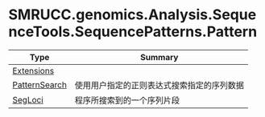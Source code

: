 ﻿
# SMRUCC.genomics.Analysis.SequenceTools.SequencePatterns.Pattern

|Type|Summary|
|----|-------|
|[Extensions](./Extensions.md)||
|[PatternSearch](./PatternSearch.md)|使用用户指定的正则表达式搜索指定的序列数据|
|[SegLoci](./SegLoci.md)|程序所搜索到的一个序列片段|


